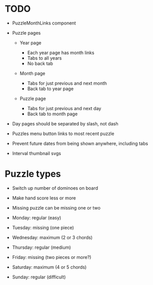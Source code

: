 # TODO
* PuzzleMonthLinks component

* Puzzle pages
    * Year page
        * Each year page has month links
        * Tabs to all years
        * No back tab

    * Month page
        * Tabs for just previous and next month
        * Back tab to year page

    * Puzzle page
        * Tabs for just previous and next day
        * Back tab to month page

* Day pages should be separated by slash, not dash

* Puzzles menu button links to most recent puzzle

* Prevent future dates from being shown anywhere, including tabs

* Interval thumbnail svgs

# Puzzle types
* Switch up number of dominoes on board
* Make hand score less or more
* Missing puzzle can be missing one or two

* Monday: regular (easy)
* Tuesday: missing (one piece)
* Wednesday: maximum (2 or 3 chords)
* Thursday: regular (medium)
* Friday: missing (two pieces or more?)
* Saturday: maximum (4 or 5 chords)
* Sunday: regular (difficult)